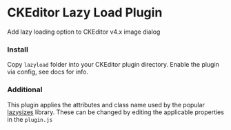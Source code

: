 # CKEditor Lazy Load Plugin
Add lazy loading option to CKEditor v4.x image dialog
### Install
Copy `lazyload` folder into your CKEditor plugin directory. Enable the plugin via config, see docs for info.
### Additional
This plugin applies the attributes and class name used by the popular [lazysizes](https://github.com/aFarkas/lazysizes) library. These can be changed by editing the applicable properties in the `plugin.js`